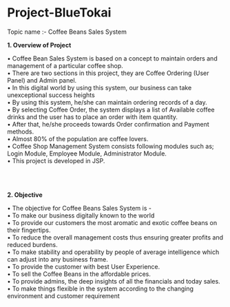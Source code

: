 # Project-BlueTokai
 
Topic name :- Coffee Beans Sales System

<strong>1.	Overview of Project</strong>

•	Coffee Bean Sales System is based on a concept to maintain orders and management of a particular coffee shop. <br>
•	There are two sections in this project, they are Coffee Ordering (User Panel) and Admin panel. <br>
•	In this digital world by using this system, our business can take unexceptional success heights <br>
•	By using this system, he/she can maintain ordering records of a day. <br>
•	By selecting Coffee Order, the system displays a list of Available coffee drinks and the user has to place an order with item quantity. <br>
•	After that, he/she proceeds towards Order confirmation and Payment methods. <br>
•	Almost 80% of the population are coffee lovers. <br>
•	Coffee Shop Management System consists following modules such as; Login Module, Employee Module, Administrator Module. <br>
•	This project is developed in JSP. <br>

<br><br>

<strong>2.	Objective</strong>

•	The objective for Coffee Beans Sales System is - <br> 
•	To make our business digitally known to the world <br>
•	To provide our customers the most aromatic and exotic coffee beans on their fingertips. <br> 
•	To reduce the overall management costs thus ensuring greater profits and reduced burdens. <br> 
•	To make stability and operability by people of average intelligence which can adjust into any business frame. <br>
•	To provide the customer with best User Experience. <br>
•	To sell the Coffee Beans in the affordable prices. <br>
•	To provide admins, the deep insights of all the financials and today sales. <br>
•	To make things flexible in the system according to the changing environment and customer requirement <br>

<br><br>
